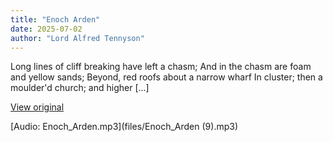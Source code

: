 ```yaml
---
title: "Enoch Arden"
date: 2025-07-02
author: "Lord Alfred Tennyson"
---
```


Long lines of cliff breaking have left a chasm;
And in the chasm are foam and yellow sands;
Beyond, red roofs about a narrow wharf
In cluster; then a moulder'd church; and higher
[...]

[View original](https://t.me/c/2696929880/401)


[Audio: Enoch_Arden.mp3](files/Enoch_Arden (9).mp3)